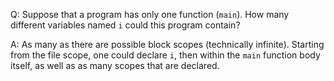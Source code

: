 Q: Suppose that a program has only one function (`main`). How many different
variables named `i` could this program contain?

A: As many as there are possible block scopes (technically infinite). Starting
from the file scope, one could declare `i`, then within the `main` function body
itself, as well as as many scopes that are declared.
